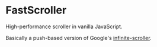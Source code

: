 # FastScroller
High-performance scroller in vanilla JavaScript.

Basically a push-based version of Google's [infinite-scroller](https://developers.google.com/web/updates/2016/07/infinite-scroller).
